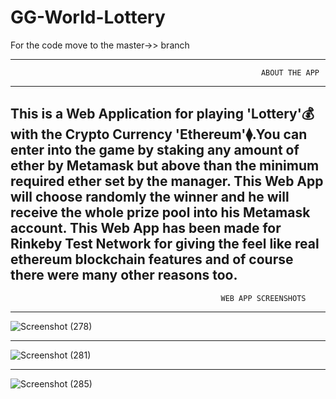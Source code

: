 # GG-World-Lottery

For the code move to the master->> branch

---------------------------------------------------
                                                            ABOUT THE APP
---------------------------------------------------             
                                                                   
                                                                   

This is a Web Application for playing 'Lottery'💰 with the Crypto Currency 'Ethereum'⧫.You can enter into the game by staking any amount of ether by Metamask but above than the minimum required ether set by the manager. This Web App will choose randomly the winner and he will receive the whole prize pool into his Metamask account.
This Web App has been made for Rinkeby Test Network for giving the feel like real ethereum blockchain features and of course there were many other reasons too.<br/>
---------------------------------------------------
                                                   WEB APP SCREENSHOTS
---------------------------------------------------                                                  
  ![Screenshot (278)](https://user-images.githubusercontent.com/72845356/126898816-f36f721b-2867-4c81-82b9-509592e172ec.png)
  
---------------------------------------------------   

![Screenshot (281)](https://user-images.githubusercontent.com/72845356/126898819-daa50542-fd8d-4c63-bb1c-c5c8e389f1a1.png)

---------------------------------------------------   

![Screenshot (285)](https://user-images.githubusercontent.com/72845356/126898823-299bd03d-0427-4258-8d72-9f97b611374e.png)

   


